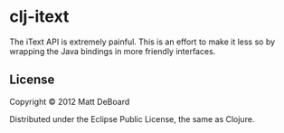 # clj-itext

The iText API is extremely painful. This is an effort to make it less so by wrapping the Java bindings in more friendly interfaces.

## License

Copyright © 2012 Matt DeBoard

Distributed under the Eclipse Public License, the same as Clojure.
